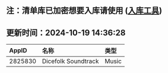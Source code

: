 ## 注：清单库已加密想要入库请使用 ([入库工具](https://github.com/BlankTMing/ManifestAutoUpdate/releases))

## 更新时间：2024-10-19 14:36:28
| AppID | 名称 | 类型  |
| :-------------------- | :----------------------------- | :----------- |
| 2825830 | Dicefolk Soundtrack| Music |
